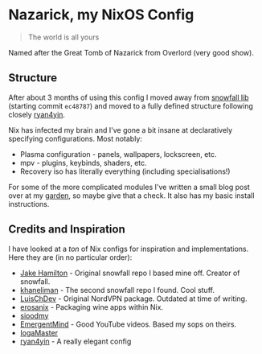 # Nazarick, my NixOS Config

> The world is all yours

Named after the Great Tomb of Nazarick from Overlord (very good show).

## Structure

After about 3 months of using this config I moved away from [snowfall lib](https://github.com/snowfallorg/lib) (starting commit `ec48787`)
and moved to a fully defined structure following closely [ryan4yin](https://github.com/ryan4yin/nix-config).

Nix has infected my brain and I've gone a bit insane at declaratively specifying configurations.
Most notably:
- Plasma configuration - panels, wallpapers, lockscreen, etc.
- mpv - plugins, keybinds, shaders, etc.
- Recovery iso has literally everything (including specialisations!)

For some of the more complicated modules I've written a small blog post over at my [garden](https://garden.darkkronicle.com/),
so maybe give that a check. It also has my basic install instructions.

## Credits and Inspiration

I have looked at a *ton* of Nix configs for inspiration and implementations. Here they are (in no particular order):
- [Jake Hamilton](https://github.com/jakehamilton/config) - Original snowfall repo I based mine off. Creator of snowfall.
- [khaneliman](https://github.com/khaneliman/khanelinix) - The second snowfall repo I found. Cool stuff.
- [LuisChDev](https://github.com/nix-community/nur-combined/blob/2c0f9f6f2b853efec50eb90218748c3da55e8df0/repos/LuisChDev/pkgs/nordvpn/default.nix#L88) - Original NordVPN package. Outdated at time of writing.
- [erosanix](https://github.com/emmanuelrosa/erosanix/blob/622114db93eacaff38c4b999b6f674c4134d1277/pkgs/mkwindowsapp/default.nix) - Packaging wine apps within Nix.
- [sioodmy](https://github.com/sioodmy/dotfiles)
- [EmergentMind](https://github.com/EmergentMind/nix-config) - Good YouTube videos. Based my sops on theirs.
- [IogaMaster](https://github.com/IogaMaster/dotfiles)
- [ryan4yin](https://github.com/ryan4yin/nix-config) - A really elegant config
